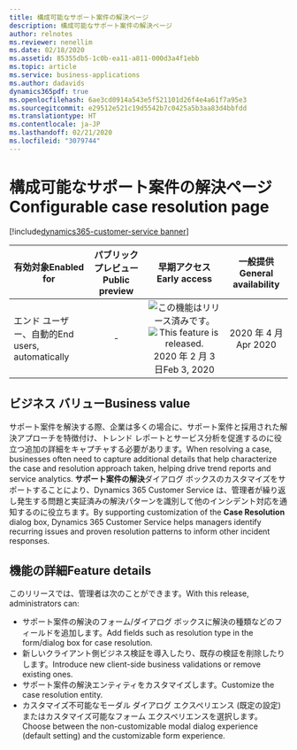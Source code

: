 ```yaml
---
title: 構成可能なサポート案件の解決ページ
description: 構成可能なサポート案件の解決ページ
author: relnotes
ms.reviewer: nenellim
ms.date: 02/18/2020
ms.assetid: 85355db5-1c0b-ea11-a811-000d3a4f1ebb
ms.topic: article
ms.service: business-applications
ms.author: dadavids
dynamics365pdf: true
ms.openlocfilehash: 6ae3cd0914a543e5f521101d26f4e4a61f7a95e3
ms.sourcegitcommit: e29512e521c19d5542b7c0425a5b3aa83d4bbfdd
ms.translationtype: HT
ms.contentlocale: ja-JP
ms.lasthandoff: 02/21/2020
ms.locfileid: "3079744"
---
```

# <a name="configurable-case-resolution-page"></a><span data-ttu-id="e2ec8-103">構成可能なサポート案件の解決ページ</span><span class="sxs-lookup"><span data-stu-id="e2ec8-103">Configurable case resolution page</span></span>
[!include[dynamics365-customer-service banner](../includes/dynamics365-customer-service.md)]

| <span data-ttu-id="e2ec8-104">有効対象</span><span class="sxs-lookup"><span data-stu-id="e2ec8-104">Enabled for</span></span>    |  <span data-ttu-id="e2ec8-105">パブリック プレビュー</span><span class="sxs-lookup"><span data-stu-id="e2ec8-105">Public preview</span></span> | <span data-ttu-id="e2ec8-106">早期アクセス</span><span class="sxs-lookup"><span data-stu-id="e2ec8-106">Early access</span></span> | <span data-ttu-id="e2ec8-107">一般提供</span><span class="sxs-lookup"><span data-stu-id="e2ec8-107">General availability</span></span> | 
| ---------- | :----------: |:----------: |:----------: |
|<span data-ttu-id="e2ec8-108">エンド ユーザー、自動的</span><span class="sxs-lookup"><span data-stu-id="e2ec8-108">End users, automatically</span></span>|-|<span data-ttu-id="e2ec8-109">![この機能はリリース済みです。](/dynamics365-release-plan/media/green-checkmark.png "この機能はリリース済みです。")</span><span class="sxs-lookup"><span data-stu-id="e2ec8-109">![This feature is released.](/dynamics365-release-plan/media/green-checkmark.png "This feature is released.")</span></span> <span data-ttu-id="e2ec8-110">2020 年 2 月 3 日</span><span class="sxs-lookup"><span data-stu-id="e2ec8-110">Feb 3, 2020</span></span>| <span data-ttu-id="e2ec8-111">2020 年 4 月</span><span class="sxs-lookup"><span data-stu-id="e2ec8-111">Apr 2020</span></span>|


## <a name="business-value"></a><span data-ttu-id="e2ec8-112">ビジネス バリュー</span><span class="sxs-lookup"><span data-stu-id="e2ec8-112">Business value</span></span>
<!-- bv start -->
<span data-ttu-id="e2ec8-113">サポート案件を解決する際、企業は多くの場合に、サポート案件と採用された解決アプローチを特徴付け、トレンド レポートとサービス分析を促進するのに役立つ追加の詳細をキャプチャする必要があります。</span><span class="sxs-lookup"><span data-stu-id="e2ec8-113">When resolving a case, businesses often need to capture additional details that help characterize the case and resolution approach taken, helping drive trend reports and service analytics.</span></span> <span data-ttu-id="e2ec8-114">**サポート案件の解決**ダイアログ ボックスのカスタマイズをサポートすることにより、Dynamics 365 Customer Service は、管理者が繰り返し発生する問題と実証済みの解決パターンを識別して他のインシデント対応を通知するのに役立ちます。</span><span class="sxs-lookup"><span data-stu-id="e2ec8-114">By supporting customization of the **Case Resolution** dialog box, Dynamics 365 Customer Service helps managers identify recurring issues and proven resolution patterns to inform other incident responses.</span></span>
<!-- bv end -->



## <a name="feature-details"></a><span data-ttu-id="e2ec8-115">機能の詳細</span><span class="sxs-lookup"><span data-stu-id="e2ec8-115">Feature details</span></span>
<!--feature detail start -->
<span data-ttu-id="e2ec8-116">このリリースでは、管理者は次のことができます。</span><span class="sxs-lookup"><span data-stu-id="e2ec8-116">With this release, administrators can:</span></span>

- <span data-ttu-id="e2ec8-117">サポート案件の解決のフォーム/ダイアログ ボックスに解決の種類などのフィールドを追加します。</span><span class="sxs-lookup"><span data-stu-id="e2ec8-117">Add fields such as resolution type in the form/dialog box for case resolution.</span></span> 
- <span data-ttu-id="e2ec8-118">新しいクライアント側ビジネス検証を導入したり、既存の検証を削除したりします。</span><span class="sxs-lookup"><span data-stu-id="e2ec8-118">Introduce new client-side business validations or remove existing ones.</span></span>
- <span data-ttu-id="e2ec8-119">サポート案件の解決エンティティをカスタマイズします。</span><span class="sxs-lookup"><span data-stu-id="e2ec8-119">Customize the case resolution entity.</span></span> 
- <span data-ttu-id="e2ec8-120">カスタマイズ不可能なモーダル ダイアログ エクスペリエンス (既定の設定) またはカスタマイズ可能なフォーム エクスペリエンスを選択します。</span><span class="sxs-lookup"><span data-stu-id="e2ec8-120">Choose between the non-customizable modal dialog experience (default setting) and the customizable form experience.</span></span>
<!--feature detail end -->


